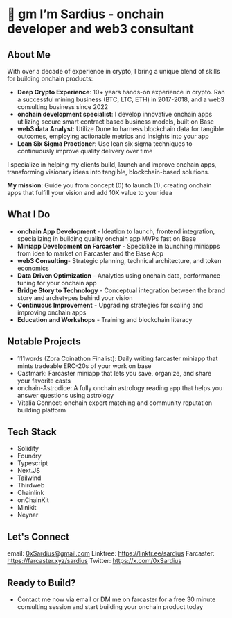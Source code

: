 # 🌅 gm I’m Sardius - onchain developer and web3 consultant

## About Me
With over a decade of experience in crypto, I bring a unique blend of skills for building onchain products:

- **Deep Crypto Experience**: 10+ years hands-on experience in crypto. Ran a successful mining business (BTC, LTC, ETH)  in 2017-2018, and a web3 consulting business since 2022
- **onchain development specialist**: I develop innovative onchain apps utilizing secure smart contract based business models, built on Base
- **web3 data Analyst**: Utilize Dune to harness blockchain data for tangible outcomes, employing actionable metrics and insights into your app
- **Lean Six Sigma Practioner**: Use lean six sigma techniques to continuously improve quality delivery over time

I specialize in helping my clients build, launch and improve onchain apps, transforming visionary ideas into tangible, blockchain-based solutions.

**My mission**: Guide you from concept (0) to launch (1), creating onchain apps that fulfill your vision and add 10X value to your idea

## What I Do
- **onchain App Development** - Ideation to launch, frontend integration, specializing in building quality onchain app MVPs fast on Base
- **Miniapp Development on Farcaster** - Specialize in launching miniapps from idea to market on Farcaster and the Base App
- **web3 Consulting**- Strategic planning, technical architecture, and token economics
- **Data Driven Optimization** - Analytics using onchain data, performance tuning for your onchain app
- **Bridge Story to Technology** - Conceptual integration between the brand story and archetypes behind your vision
- **Continuous Improvement** - Upgrading strategies for scaling and improving onchain apps
- **Education and Workshops** - Training and blockchain literacy 

## Notable Projects
- 111words (Zora Coinathon Finalist): Daily writing farcaster miniapp that mints tradeable ERC-20s of your work on base
- Castmark: Farcaster miniapp that lets you save, organize, and share your favorite casts
- onchain-Astrodice: A fully onchain astrology reading app that helps you answer questions using astrology
- Vitalia Connect: onchain expert matching and community reputation building platform

## Tech Stack
- Solidity
- Foundry
- Typescript
- Next.JS
- Tailwind
- Thirdweb
- Chainlink
- onChainKit
- Minikit
- Neynar

## Let's Connect
email: 0xSardius@gmail.com
Linktree: https://linktr.ee/sardius
Farcaster: https://farcaster.xyz/sardius
Twitter: https://x.com/0xSardius

## Ready to Build?
- Contact me now via email or DM me on farcaster for a free 30 minute consulting session and start building your onchain product today
<!---
0xSardius/0xSardius is a ✨ special ✨ repository because its `README.md` (this file) appears on your GitHub profile.
You can click the Preview link to take a look at your changes.
--->
